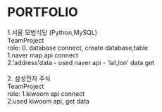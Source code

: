 # PORTFOLIO


1.서울 모범식당 (Python,MySQL) <br>
  TeamProject<br>
  role: 0. database connect, create database,table<br>
        1.naver map api connect<br>
        2.'address'data - used naver api - 'lat,lon' data get<br>
        <br>
 2. 삼성전자 주식<br> 
  TeamProject<br>
  role: 1.kiwoom api connect<br> 
        2.used kiwoom api, get data<br> 

